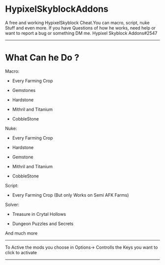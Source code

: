 
HypixelSkyblockAddons 
===================== 

A free and working HypixelSkyblock Cheat.You can macro, script, nuke Stuff and even more.
If you have Questions of how he works, need help or want to report a bug or something DM me.
Hypixel Skyblock Addons#2547

---------------------------------------------------------------------------------------------


What Can he Do ?
================

Macro:

- Every Farming Crop

- Gemstones

- Hardstone

- Mithril and Titanium

- CobbleStone

Nuke:

- Every Farming Crop

- Hardstone

- Gemstone

- Mithril and Titanium

- CobbleStone

Script:

- Every Farming Crop (But only Works on Semi AFK Farms)

Solver: 

- Treasure in Crytal Hollows

- Dungeon Puzzles and Secrets

And much more

-------------------------------------------------------------------------------------------------
  
To Active the mods you choose in Options-> Controlls the Keys you want to click to activate

-------------------------------------------------------------------------------------------------
